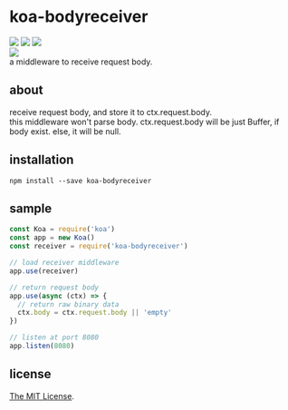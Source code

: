 koa-bodyreceiver
=====
[![][mit-badge]][mit] [![][node-badge]][node] [![][koa-badge]][koa]  
[![][npm-badge]][npm]  
a middleware to receive request body.

about
-----
receive request body, and store it to ctx.request.body.  
this middleware won't parse body.
ctx.request.body will be just Buffer, if body exist. else, it will be null.

installation
-----
```
npm install --save koa-bodyreceiver
```

sample
-----
```js
const Koa = require('koa')
const app = new Koa()
const receiver = require('koa-bodyreceiver')

// load receiver middleware
app.use(receiver)

// return request body
app.use(async (ctx) => {
  // return raw binary data
  ctx.body = ctx.request.body || 'empty'
})

// listen at port 8080
app.listen(8080)
```

license
-----
[The MIT License](LICENSE).

[npm]: https://www.npmjs.com/package/koa-bodyreceiver
[npm-badge]: https://nodei.co/npm/koa-bodyreceiver.png
[mit]: http://opensource.org/licenses/MIT
[mit-badge]: https://img.shields.io/badge/license-MIT-444444.svg?style=flat-square
[node]: https://nodejs.org/
[node-badge]: https://img.shields.io/badge/node-%3E%3D%207.6.0-74aa63.svg?style=flat-square
[koa]: http://koajs.com/
[koa-badge]: https://img.shields.io/badge/koa-2-67d4d4.svg?style=flat-square